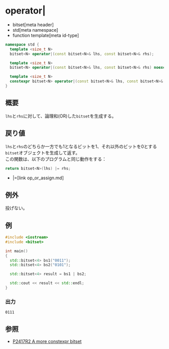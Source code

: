 # operator|
* bitset[meta header]
* std[meta namespace]
* function template[meta id-type]

```cpp
namespace std {
  template <size_t N>
  bitset<N> operator|(const bitset<N>& lhs, const bitset<N>& rhs);          // (1) C++03

  template <size_t N>
  bitset<N> operator|(const bitset<N>& lhs, const bitset<N>& rhs) noexcept; // (1) C++11

  template <size_t N>
  constexpr bitset<N> operator|(const bitset<N>& lhs, const bitset<N>& rhs) noexcept; // (1) C++23
}
```

## 概要
`lhs`と`rhs`に対して、論理和(OR)した`bitset`を生成する。


## 戻り値
`lhs`と`rhs`のどちらか一方でも1となるビットを1、それ以外のビットを0とする`bitset`オブジェクトを生成して返す。  
この関数は、以下のプログラムと同じ動作をする：

```cpp
return bitset<N>(lhs) |= rhs;
```
* |=[link op_or_assign.md]


## 例外
投げない。


## 例
```cpp example
#include <iostream>
#include <bitset>

int main()
{
  std::bitset<4> bs1("0011");
  std::bitset<4> bs2("0101");

  std::bitset<4> result = bs1 | bs2;

  std::cout << result << std::endl;
}
```

### 出力
```
0111
```


## 参照
- [P2417R2 A more constexpr bitset](https://www.open-std.org/jtc1/sc22/wg21/docs/papers/2022/p2417r2.pdf)
